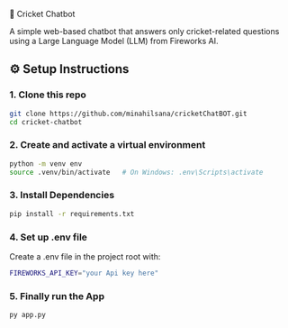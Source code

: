 🏏 Cricket Chatbot

A simple web-based chatbot that answers only cricket-related questions using a Large Language Model (LLM) from Fireworks AI.
## ⚙️ Setup Instructions

### 1. Clone this repo
```bash
git clone https://github.com/minahilsana/cricketChatBOT.git
cd cricket-chatbot
```
### 2. Create and activate a virtual environment
```bash
python -m venv env
source .venv/bin/activate   # On Windows: .env\Scripts\activate
```
### 3. Install Dependencies
```bash
pip install -r requirements.txt
```

### 4. Set up .env file

Create a .env file in the project root with:
```bash
FIREWORKS_API_KEY="your Api key here"
```
### 5. Finally run the App
```bash
py app.py
```
